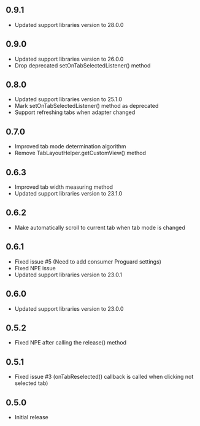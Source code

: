 ## 0.9.1
- Updated support libraries version to 28.0.0

## 0.9.0
- Updated support libraries version to 26.0.0
- Drop deprecated setOnTabSelectedListener() method

## 0.8.0
- Updated support libraries version to 25.1.0
- Mark setOnTabSelectedListener() method as deprecated
- Support refreshing tabs when adapter changed

## 0.7.0
- Improved tab mode determination algorithm
- Remove TabLayoutHelper.getCustomView() method

## 0.6.3
- Improved tab width measuring method
- Updated support libraries version to 23.1.0

## 0.6.2
- Make automatically scroll to current tab when tab mode is changed

## 0.6.1

- Fixed issue #5 (Need to add consumer Proguard settings)
- Fixed NPE issue
- Updated support libraries version to 23.0.1

## 0.6.0

- Updated support libraries version to 23.0.0

## 0.5.2

- Fixed NPE after calling the release() method

## 0.5.1

- Fixed issue #3 (onTabReselected() callback is called when clicking not selected tab)

## 0.5.0

- Initial release
